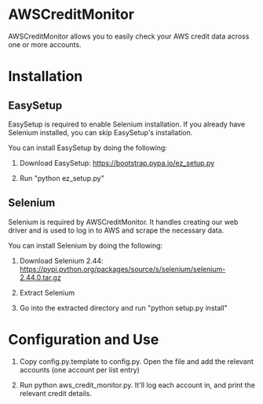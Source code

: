 AWSCreditMonitor
================

AWSCreditMonitor allows you to easily check your AWS credit data across one or more accounts.

Installation
===============

EasySetup
---------------
EasySetup is required to enable Selenium installation. If you already
have Selenium installed, you can skip EasySetup's installation.

You can install EasySetup by doing the following:

1) Download EasySetup: https://bootstrap.pypa.io/ez_setup.py

2) Run "python ez_setup.py"

Selenium
---------------
Selenium is required by AWSCreditMonitor. It handles creating our
web driver and is used to log in to AWS and scrape the necessary data.

You can install Selenium by doing the following:

1) Download Selenium 2.44: https://pypi.python.org/packages/source/s/selenium/selenium-2.44.0.tar.gz

2) Extract Selenium

3) Go into the extracted directory and run "python setup.py install"

Configuration and Use
===============

1) Copy config.py.template to config.py. Open the file and add the relevant accounts (one account per list entry)

2) Run python aws_credit_monitor.py. It'll log each account in, and print the relevant credit details.
